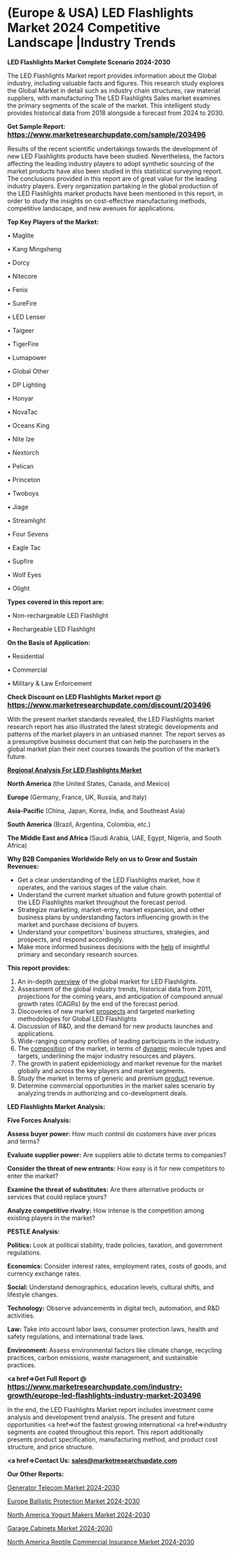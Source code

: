 # (Europe & USA) LED Flashlights Market 2024 Competitive Landscape |Industry Trends

<strong>LED Flashlights Market Complete Scenario 2024-2030</strong>

The LED Flashlights Market report provides information about the Global industry, including valuable facts and figures. This research study explores the Global Market in detail such as industry chain structures, raw material suppliers, with manufacturing The LED Flashlights Sales market examines the primary segments of the scale of the market. This intelligent study provides historical data from 2018 alongside a forecast from 2024 to 2030.

<strong>Get Sample Report: <a href=https://www.marketresearchupdate.com/sample/203496><font size=3 color=#0000ff>https://www.marketresearchupdate.com/sample/203496</font></a></strong>

Results of the recent scientific undertakings towards the development of new LED Flashlights products have been studied. Nevertheless, the factors affecting the leading industry players to adopt synthetic sourcing of the market products have also been studied in this statistical surveying report. The conclusions provided in this report are of great value for the leading industry players. Every organization partaking in the global production of the LED Flashlights market products have been mentioned in this report, in order to study the insights on cost-effective manufacturing methods, competitive landscape, and new avenues for applications.

<strong>Top Key Players of the Market:</strong>

• Maglite

• Kang Mingsheng

• Dorcy

• Nitecore

• Fenix

• SureFire

• LED Lenser

• Taigeer

• TigerFire

• Lumapower

• Global Other

• DP Lighting

• Honyar

• NovaTac

• Oceans King

• Nite Ize

• Nextorch

• Pelican

• Princeton

• Twoboys

• Jiage

• Streamlight

• Four Sevens

• Eagle Tac

• Supfire

• Wolf Eyes

• Olight

<strong>Types covered in this report are: </strong>

• Non-rechargeable LED Flashlight

• Rechargeable LED Flashlight

<strong>On the Basis of Application:</strong>

• Residential

• Commercial

• Military & Law Enforcement

<strong>Check Discount on LED Flashlights Market report @ <a href=https://www.marketresearchupdate.com/discount/203496><font size=3 color=#0000ff>https://www.marketresearchupdate.com/discount/203496</font></a></strong>

With the present market standards revealed, the LED Flashlights market research report has also illustrated the latest strategic developments and patterns of the market players in an unbiased manner. The report serves as a presumptive business document that can help the purchasers in the global market plan their next courses towards the position of the market’s future.

<strong><u><b>Regional Analysis For LED Flashlights Market</b></u></strong>

<strong><b>North America</b></strong> (the United States, Canada, and Mexico)

<strong><b>Europe </b></strong>(Germany, France, UK, Russia, and Italy)

<strong><b>Asia-Pacific</b></strong> (China, Japan, Korea, India, and Southeast Asia)

<strong><b>South America</b></strong> (Brazil, Argentina, Colombia, etc.)

<strong><b>The Middle East and Africa</b></strong> (Saudi Arabia, UAE, Egypt, Nigeria, and South Africa)

<strong>Why B2B Companies Worldwide Rely on us to Grow and Sustain Revenues:</strong>
<ul>
  <li>Get a clear understanding of the LED Flashlights market, how it operates, and the various stages of the value chain.</li>
  <li>Understand the current market situation and future growth potential of the LED Flashlights market throughout the forecast period.</li>
  <li>Strategize marketing, market-entry, market expansion, and other business plans by understanding factors influencing growth in the market and purchase decisions of buyers.</li>
  <li>Understand your competitors’ business structures, strategies, and prospects, and respond accordingly.</li>
  <li>Make more informed business decisions with the <a href=ASDF991299>help</a> of insightful primary and secondary research sources.</li>
</ul>
<strong>This report provides:</strong>
<ol>
  <li>An in-depth <a href=>overview</a> of the global market for LED Flashlights.</li>
  <li>Assessment of the global industry trends, historical data from 2011, projections for the coming years, and anticipation of compound annual growth rates (CAGRs) by the end of the forecast period.</li>
  <li>Discoveries of new market <a href=>prospects</a> and targeted marketing methodologies for Global LED Flashlights</li>
  <li>Discussion of R&amp;D, and the demand for new products launches and applications.</li>
  <li>Wide-ranging company profiles of leading participants in the industry.</li>
  <li>The <a href=ASDF881288>composition</a> of the market, in terms of <a href=>dynamic</a> molecule types and targets, underlining the major industry resources and players.</li>
  <li>The growth in patient epidemiology and market revenue for the market globally and across the key players and market segments.</li>
  <li>Study the market in terms of generic and premium <a href=>product</a> revenue.</li>
  <li>Determine commercial opportunities in the market sales scenario by analyzing trends in authorizing and co-development deals.</li>
</ol>

<strong>LED Flashlights Market Analysis:</strong>

<strong>Five Forces Analysis:</strong>

<strong>Assess buyer power:</strong> How much control do customers have over prices and terms?

<strong>Evaluate supplier power:</strong> Are suppliers able to dictate terms to companies?

<strong>Consider the threat of new entrants:</strong> How easy is it for new competitors to enter the market?

<strong>Examine the threat of substitutes:</strong> Are there alternative products or services that could replace yours?

<strong>Analyze competitive rivalry:</strong> How intense is the competition among existing players in the market?

<strong>PESTLE Analysis:</strong>

<strong>Politics:</strong> Look at political stability, trade policies, taxation, and government regulations.

<strong>Economics:</strong> Consider interest rates, employment rates, costs of goods, and currency exchange rates.

<strong>Social:</strong> Understand demographics, education levels, cultural shifts, and lifestyle changes.

<strong>Technology:</strong> Observe advancements in digital tech, automation, and R&D activities.

<strong>Law:</strong> Take into account labor laws, consumer protection laws, health and safety regulations, and international trade laws.

<strong>Environment:</strong> Assess environmental factors like climate change, recycling practices, carbon emissions, waste management, and sustainable practices.

<strong><a href=>Get Full Report</a> @ <a href=https://www.marketresearchupdate.com/industry-growth/europe-led-flashlights-industry-market-203496><font size=3 color=#0000ff>https://www.marketresearchupdate.com/industry-growth/europe-led-flashlights-industry-market-203496</font></a></strong>

In the end, the LED Flashlights Market report includes investment come analysis and development trend analysis. The present and future opportunities <a href=>of</a> the fastest growing international <a href=>industry</a> segments are coated throughout this report. This report additionally presents product specification, manufacturing method, and product cost structure, and price structure.

<strong><a href=><strong>Contact Us:</strong></a></strong>
<strong>sales@marketresearchupdate.com</strong>

<strong>Our Other Reports:</strong>

<a href=https://www.linkedin.com/pulse/generator-telecom-market-growth-possibilities>Generator Telecom Market 2024-2030</a>

<a href=https://www.linkedin.com/pulse/europe-ballistic-protection-market-size-new-industry-1e>Europe Ballistic Protection Market 2024-2030</a>

<a href=https://www.linkedin.com/pulse/north-america-yogurt-makers-market>North America Yogurt Makers Market 2024-2030</a>

<a href=https://www.linkedin.com/pulse/garage-cabinets-market-2023-latest-trending-bvcif/>Garage Cabinets Market 2024-2030</a>

<a href=https://www.linkedin.com/pulse/north-america-reptile-commercial-insurance-market-aherf/>North America Reptile Commercial Insurance Market 2024-2030</a>
